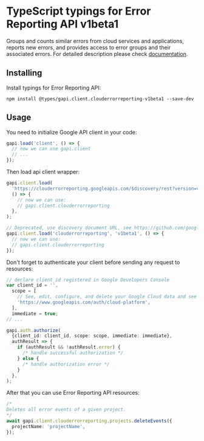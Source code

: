 # TypeScript typings for Error Reporting API v1beta1

Groups and counts similar errors from cloud services and applications, reports new errors, and provides access to error groups and their associated errors.
For detailed description please check [documentation](https://cloud.google.com/error-reporting/).

## Installing

Install typings for Error Reporting API:

```
npm install @types/gapi.client.clouderrorreporting-v1beta1 --save-dev
```

## Usage

You need to initialize Google API client in your code:

```typescript
gapi.load('client', () => {
  // now we can use gapi.client
  // ...
});
```

Then load api client wrapper:

```typescript
gapi.client.load(
  'https://clouderrorreporting.googleapis.com/$discovery/rest?version=v1beta1',
  () => {
    // now we can use:
    // gapi.client.clouderrorreporting
  },
);
```

```typescript
// Deprecated, use discovery document URL, see https://github.com/google/google-api-javascript-client/blob/master/docs/reference.md#----gapiclientloadname----version----callback--
gapi.client.load('clouderrorreporting', 'v1beta1', () => {
  // now we can use:
  // gapi.client.clouderrorreporting
});
```

Don't forget to authenticate your client before sending any request to resources:

```typescript
// declare client_id registered in Google Developers Console
var client_id = '',
  scope = [
    // See, edit, configure, and delete your Google Cloud data and see the email address for your Google Account.
    'https://www.googleapis.com/auth/cloud-platform',
  ],
  immediate = true;
// ...

gapi.auth.authorize(
  {client_id: client_id, scope: scope, immediate: immediate},
  authResult => {
    if (authResult && !authResult.error) {
      /* handle successful authorization */
    } else {
      /* handle authorization error */
    }
  },
);
```

After that you can use Error Reporting API resources: <!-- TODO: make this work for multiple namespaces -->

```typescript
/*
Deletes all error events of a given project.
*/
await gapi.client.clouderrorreporting.projects.deleteEvents({
  projectName: 'projectName',
});
```
